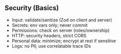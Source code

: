 ## Security (Basics)

- Input: validate/sanitize (Zod on client and server)
- Secrets: env vars only; never commit
- Permissions: check on server (roles/ownership)
- HTTP: security headers, strict CORS
- Personal data: minimize; encrypt at rest if sensitive
- Logs: no PII; use correlatable trace IDs


